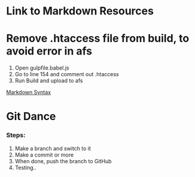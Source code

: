 # Link to Markdown Resources 
# Remove .htaccess file from build, to avoid error in afs
1. Open gulpfile.babel.js
2. Go to line 154 and comment out .htaccess
3. Run Build and upload to afs

[Markdown Syntax](https://www.markdownguide.org/basic-syntax/)

# Git Dance

### Steps:
1. Make a branch and switch to it
2. Make a commit or more
3. When done, push the branch to GitHub
4. Testing..
